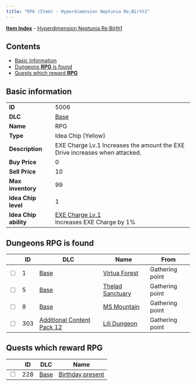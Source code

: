 ```yaml
---
title: "RPG (Item) - Hyperdimension Neptunia Re;Birth1"
---
```


[**Item Index**](/neptunia/rb1/item/index.html) - [Hyperdimension Neptunia Re;Birth1](/neptunia/rb1)

## Contents

- [Basic information](#basic-information)
- [Dungeons **RPG** is found](#dungeons-rpg-is-found)
- [Quests which reward **RPG**](#quests-which-reward-rpg)

## Basic information

|   |   |
| -- | -- |
| **ID** | 5006 |
| **DLC** | [Base](/neptunia/rb1/dlc/1-base.html) |
| **Name** | RPG |
| **Type** | Idea Chip (Yellow) |
| **Description** | EXE Charge Lv.1 Increases the amount the EXE Drive increases when attacked. |
| **Buy Price** | 0 |
| **Sell Price** | 10 |
| **Max inventory** | 99 |
| **Idea Chip level** | 1 |
| **Idea Chip ability** | [EXE Charge Lv.1](/neptunia/rb1/avatar/1-9505-exe-charge-lv-1.html)<br />Increases EXE Charge by 1% |


## Dungeons **RPG** is found

|    | ID | DLC | Name | From |
| -- | -- | --- | ---- | ---- |
| <input type="checkbox" id="rb1-dungeon-1-1" class="trackbox" /> | 1 | [Base](/neptunia/rb1/dlc/1-base.html) | [Virtua Forest](/neptunia/rb1/dungeon/1-1-virtua-forest.html) | Gathering point |
| <input type="checkbox" id="rb1-dungeon-1-5" class="trackbox" /> | 5 | [Base](/neptunia/rb1/dlc/1-base.html) | [Thelad Sanctuary](/neptunia/rb1/dungeon/1-5-thelad-sanctuary.html) | Gathering point |
| <input type="checkbox" id="rb1-dungeon-1-8" class="trackbox" /> | 8 | [Base](/neptunia/rb1/dlc/1-base.html) | [MS Mountain](/neptunia/rb1/dungeon/1-8-ms-mountain.html) | Gathering point |
| <input type="checkbox" id="rb1-dungeon-21-303" class="trackbox" /> | 303 | [Additional Content Pack 12](/neptunia/rb1/dlc/21-pack12.html) | [Lili Dungeon](/neptunia/rb1/dungeon/21-303-lili-dungeon.html) | Gathering point |


## Quests which reward **RPG**

|    | ID | DLC | Name |
| -- | -- | --- | ---- |
| <input type="checkbox" id="rb1-quest-1-228" class="trackbox" /> | 228 | [Base](/neptunia/rb1/dlc/1-base.html) | [Birthday present](/neptunia/rb1/quest/1-228-birthday-present.html) |
